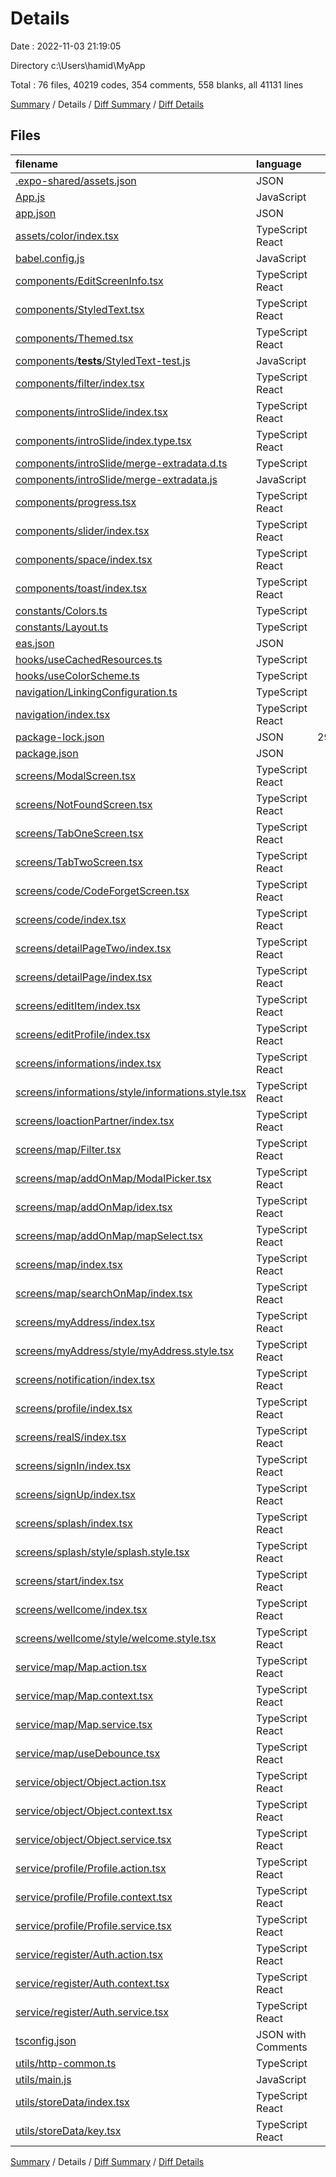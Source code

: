 # Details

Date : 2022-11-03 21:19:05

Directory c:\\Users\\hamid\\MyApp

Total : 76 files,  40219 codes, 354 comments, 558 blanks, all 41131 lines

[Summary](results.md) / Details / [Diff Summary](diff.md) / [Diff Details](diff-details.md)

## Files
| filename | language | code | comment | blank | total |
| :--- | :--- | ---: | ---: | ---: | ---: |
| [.expo-shared/assets.json](/.expo-shared/assets.json) | JSON | 4 | 0 | 1 | 5 |
| [App.js](/App.js) | JavaScript | 42 | 1 | 10 | 53 |
| [app.json](/app.json) | JSON | 26 | 43 | 0 | 69 |
| [assets/color/index.tsx](/assets/color/index.tsx) | TypeScript React | 3 | 0 | 0 | 3 |
| [babel.config.js](/babel.config.js) | JavaScript | 6 | 0 | 1 | 7 |
| [components/EditScreenInfo.tsx](/components/EditScreenInfo.tsx) | TypeScript React | 72 | 0 | 8 | 80 |
| [components/StyledText.tsx](/components/StyledText.tsx) | TypeScript React | 4 | 0 | 2 | 6 |
| [components/Themed.tsx](/components/Themed.tsx) | TypeScript React | 31 | 4 | 11 | 46 |
| [components/__tests__/StyledText-test.js](/components/__tests__/StyledText-test.js) | JavaScript | 7 | 0 | 4 | 11 |
| [components/filter/index.tsx](/components/filter/index.tsx) | TypeScript React | 235 | 0 | 2 | 237 |
| [components/introSlide/index.tsx](/components/introSlide/index.tsx) | TypeScript React | 311 | 10 | 12 | 333 |
| [components/introSlide/index.type.tsx](/components/introSlide/index.type.tsx) | TypeScript React | 107 | 0 | 4 | 111 |
| [components/introSlide/merge-extradata.d.ts](/components/introSlide/merge-extradata.d.ts) | TypeScript | 1 | 0 | 1 | 2 |
| [components/introSlide/merge-extradata.js](/components/introSlide/merge-extradata.js) | JavaScript | 21 | 4 | 1 | 26 |
| [components/progress.tsx](/components/progress.tsx) | TypeScript React | 13 | 0 | 3 | 16 |
| [components/slider/index.tsx](/components/slider/index.tsx) | TypeScript React | 266 | 0 | 10 | 276 |
| [components/space/index.tsx](/components/space/index.tsx) | TypeScript React | 18 | 0 | 1 | 19 |
| [components/toast/index.tsx](/components/toast/index.tsx) | TypeScript React | 26 | 3 | 6 | 35 |
| [constants/Colors.ts](/constants/Colors.ts) | TypeScript | 21 | 0 | 2 | 23 |
| [constants/Layout.ts](/constants/Layout.ts) | TypeScript | 10 | 0 | 3 | 13 |
| [eas.json](/eas.json) | JSON | 18 | 0 | 1 | 19 |
| [hooks/useCachedResources.ts](/hooks/useCachedResources.ts) | TypeScript | 25 | 3 | 6 | 34 |
| [hooks/useColorScheme.ts](/hooks/useColorScheme.ts) | TypeScript | 4 | 3 | 2 | 9 |
| [navigation/LinkingConfiguration.ts](/navigation/LinkingConfiguration.ts) | TypeScript | 27 | 5 | 5 | 37 |
| [navigation/index.tsx](/navigation/index.tsx) | TypeScript React | 354 | 22 | 45 | 421 |
| [package-lock.json](/package-lock.json) | JSON | 29,583 | 0 | 1 | 29,584 |
| [package.json](/package.json) | JSON | 67 | 0 | 1 | 68 |
| [screens/ModalScreen.tsx](/screens/ModalScreen.tsx) | TypeScript React | 30 | 1 | 5 | 36 |
| [screens/NotFoundScreen.tsx](/screens/NotFoundScreen.tsx) | TypeScript React | 33 | 0 | 4 | 37 |
| [screens/TabOneScreen.tsx](/screens/TabOneScreen.tsx) | TypeScript React | 29 | 0 | 4 | 33 |
| [screens/TabTwoScreen.tsx](/screens/TabTwoScreen.tsx) | TypeScript React | 28 | 0 | 4 | 32 |
| [screens/code/CodeForgetScreen.tsx](/screens/code/CodeForgetScreen.tsx) | TypeScript React | 231 | 0 | 3 | 234 |
| [screens/code/index.tsx](/screens/code/index.tsx) | TypeScript React | 287 | 2 | 6 | 295 |
| [screens/detailPageTwo/index.tsx](/screens/detailPageTwo/index.tsx) | TypeScript React | 191 | 15 | 7 | 213 |
| [screens/detailPage/index.tsx](/screens/detailPage/index.tsx) | TypeScript React | 191 | 15 | 12 | 218 |
| [screens/editItem/index.tsx](/screens/editItem/index.tsx) | TypeScript React | 988 | 15 | 33 | 1,036 |
| [screens/editProfile/index.tsx](/screens/editProfile/index.tsx) | TypeScript React | 698 | 6 | 26 | 730 |
| [screens/informations/index.tsx](/screens/informations/index.tsx) | TypeScript React | 103 | 0 | 2 | 105 |
| [screens/informations/style/informations.style.tsx](/screens/informations/style/informations.style.tsx) | TypeScript React | 7 | 0 | 1 | 8 |
| [screens/loactionPartner/index.tsx](/screens/loactionPartner/index.tsx) | TypeScript React | 147 | 3 | 6 | 156 |
| [screens/map/Filter.tsx](/screens/map/Filter.tsx) | TypeScript React | 271 | 1 | 6 | 278 |
| [screens/map/addOnMap/ModalPicker.tsx](/screens/map/addOnMap/ModalPicker.tsx) | TypeScript React | 398 | 0 | 9 | 407 |
| [screens/map/addOnMap/idex.tsx](/screens/map/addOnMap/idex.tsx) | TypeScript React | 806 | 45 | 34 | 885 |
| [screens/map/addOnMap/mapSelect.tsx](/screens/map/addOnMap/mapSelect.tsx) | TypeScript React | 211 | 38 | 12 | 261 |
| [screens/map/index.tsx](/screens/map/index.tsx) | TypeScript React | 799 | 38 | 28 | 865 |
| [screens/map/searchOnMap/index.tsx](/screens/map/searchOnMap/index.tsx) | TypeScript React | 201 | 1 | 10 | 212 |
| [screens/myAddress/index.tsx](/screens/myAddress/index.tsx) | TypeScript React | 224 | 4 | 11 | 239 |
| [screens/myAddress/style/myAddress.style.tsx](/screens/myAddress/style/myAddress.style.tsx) | TypeScript React | 33 | 0 | 1 | 34 |
| [screens/notification/index.tsx](/screens/notification/index.tsx) | TypeScript React | 15 | 1 | 2 | 18 |
| [screens/profile/index.tsx](/screens/profile/index.tsx) | TypeScript React | 492 | 2 | 9 | 503 |
| [screens/realS/index.tsx](/screens/realS/index.tsx) | TypeScript React | 308 | 5 | 7 | 320 |
| [screens/signIn/index.tsx](/screens/signIn/index.tsx) | TypeScript React | 258 | 0 | 10 | 268 |
| [screens/signUp/index.tsx](/screens/signUp/index.tsx) | TypeScript React | 213 | 1 | 8 | 222 |
| [screens/splash/index.tsx](/screens/splash/index.tsx) | TypeScript React | 94 | 1 | 10 | 105 |
| [screens/splash/style/splash.style.tsx](/screens/splash/style/splash.style.tsx) | TypeScript React | 31 | 0 | 4 | 35 |
| [screens/start/index.tsx](/screens/start/index.tsx) | TypeScript React | 200 | 0 | 3 | 203 |
| [screens/wellcome/index.tsx](/screens/wellcome/index.tsx) | TypeScript React | 8 | 0 | 4 | 12 |
| [screens/wellcome/style/welcome.style.tsx](/screens/wellcome/style/welcome.style.tsx) | TypeScript React | 23 | 0 | 3 | 26 |
| [service/map/Map.action.tsx](/service/map/Map.action.tsx) | TypeScript React | 14 | 0 | 2 | 16 |
| [service/map/Map.context.tsx](/service/map/Map.context.tsx) | TypeScript React | 172 | 14 | 24 | 210 |
| [service/map/Map.service.tsx](/service/map/Map.service.tsx) | TypeScript React | 54 | 5 | 8 | 67 |
| [service/map/useDebounce.tsx](/service/map/useDebounce.tsx) | TypeScript React | 16 | 7 | 4 | 27 |
| [service/object/Object.action.tsx](/service/object/Object.action.tsx) | TypeScript React | 39 | 0 | 5 | 44 |
| [service/object/Object.context.tsx](/service/object/Object.context.tsx) | TypeScript React | 267 | 15 | 13 | 295 |
| [service/object/Object.service.tsx](/service/object/Object.service.tsx) | TypeScript React | 212 | 4 | 13 | 229 |
| [service/profile/Profile.action.tsx](/service/profile/Profile.action.tsx) | TypeScript React | 14 | 0 | 1 | 15 |
| [service/profile/Profile.context.tsx](/service/profile/Profile.context.tsx) | TypeScript React | 67 | 1 | 5 | 73 |
| [service/profile/Profile.service.tsx](/service/profile/Profile.service.tsx) | TypeScript React | 95 | 4 | 4 | 103 |
| [service/register/Auth.action.tsx](/service/register/Auth.action.tsx) | TypeScript React | 23 | 0 | 1 | 24 |
| [service/register/Auth.context.tsx](/service/register/Auth.context.tsx) | TypeScript React | 141 | 1 | 19 | 161 |
| [service/register/Auth.service.tsx](/service/register/Auth.service.tsx) | TypeScript React | 178 | 4 | 12 | 194 |
| [tsconfig.json](/tsconfig.json) | JSON with Comments | 7 | 0 | 1 | 8 |
| [utils/http-common.ts](/utils/http-common.ts) | TypeScript | 10 | 0 | 1 | 11 |
| [utils/main.js](/utils/main.js) | JavaScript | 6 | 0 | 3 | 9 |
| [utils/storeData/index.tsx](/utils/storeData/index.tsx) | TypeScript React | 50 | 7 | 14 | 71 |
| [utils/storeData/key.tsx](/utils/storeData/key.tsx) | TypeScript React | 4 | 0 | 1 | 5 |

[Summary](results.md) / Details / [Diff Summary](diff.md) / [Diff Details](diff-details.md)